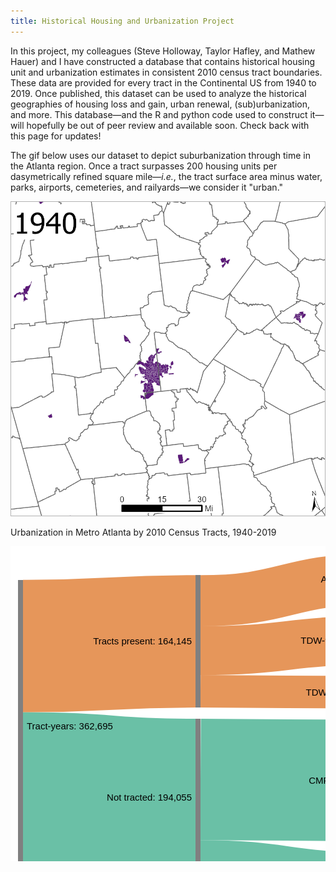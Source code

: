 ```yaml
---
title: Historical Housing and Urbanization Project
---
```


In this project, my colleagues (Steve Holloway, Taylor Hafley, and Mathew Hauer) and I have constructed a database that contains historical housing unit and urbanization estimates in consistent 2010 census tract boundaries. These data are provided for every tract in the Continental US from 1940 to 2019. Once published, this dataset can be used to analyze the historical geographies of housing loss and gain, urban renewal, (sub)urbanization, and more. This database&mdash;and the R and python code used to construct it&mdash;will hopefully be out of peer review and available soon. Check back with this page for updates!

The gif below uses our dataset to depict suburbanization through time in the Atlanta region. Once a tract surpasses 200 housing units per dasymetrically refined square mile&mdash;*i.e.*, the tract surface area minus water, parks, airports, cemeteries, and railyards&mdash;we consider it "urban."

<p style="text-align: center">
  <img src="/Projects/atl.gif" width="600" title="Urbanization in Metro Atlanta, 1940-2019"/>
  <figcaption>Urbanization in Metro Atlanta by 2010 Census Tracts, 1940-2019</figcaption>
</p>

<svg id="sankey_svg" height="600" width="600" xmlns="http://www.w3.org/2000/svg" version="1.1"><title>Your Diagram Title</title><!-- Generated with SankeyMATIC on Wed Jan 19 2022 14:39:52 GMT-0500 (Eastern Standard Time)--><g><rect width="100%" height="100%" fill="rgb(255, 255, 255)"></rect><g transform="translate(12,12)"><g><path class="link" d="M8,378.73944302155314C146,378.73944302155314 146,389.318074646731 284,389.318074646731" style="fill: none; stroke-width: 250.397px; stroke: rgb(27, 158, 119); stroke-opacity: 0.65;"><title>Tract-years &#8594; Not tracted:
194,055</title></path><path class="link" d="M8,147.63948300004745C146,147.63948300004745 146,140.21811462522533 284,140.21811462522533" style="fill: none; stroke-width: 211.803px; stroke: rgb(217, 95, 2); stroke-opacity: 0.65;"><title>Tract-years &#8594; Tracts present:
164,145</title></path><path class="link" d="M292,361.14736371881634C430,361.14736371881634 430,362.83070899791824 568,362.83070899791824" style="fill: none; stroke-width: 194.056px; stroke: rgb(27, 158, 119); stroke-opacity: 0.65;"><title>Not tracted &#8594; CMR:
150,391</title></path><path class="link" d="M292,75.19270208852092C430,75.19270208852092 430,40.87604736762282 568,40.87604736762282" style="fill: none; stroke-width: 81.7521px; stroke: rgb(217, 95, 2); stroke-opacity: 0.65;"><title>Tracts present &#8594; AW:
63,357</title></path><path class="link" d="M292,155.09315839478376C430,155.09315839478376 430,138.77650367388566 568,138.77650367388566" style="fill: none; stroke-width: 78.0488px; stroke: rgb(217, 95, 2); stroke-opacity: 0.65;"><title>Tracts present &#8594; TDW-90:
60,487</title></path><path class="link" d="M292,220.11857093148816C430,220.11857093148816 430,221.80191621059006 568,221.80191621059006" style="fill: none; stroke-width: 52.002px; stroke: rgb(217, 95, 2); stroke-opacity: 0.65;"><title>Tracts present &#8594; TDW-1:
40,301</title></path><path class="link" d="M292,479.58189962363997C430,479.58189962363997 430,499.26524490274187 568,499.26524490274187" style="fill: none; stroke-width: 42.8135px; stroke: rgb(27, 158, 119); stroke-opacity: 0.65;"><title>Not tracted &#8594; TMR:
33,180</title></path><path class="link" d="M292,507.46292913879734C430,507.46292913879734 430,545.1462744178992 568,545.1462744178992" style="fill: none; stroke-width: 12.9486px; stroke: rgb(27, 158, 119); stroke-opacity: 0.65;"><title>Not tracted &#8594; UMR:
10,035</title></path><path class="link" d="M8,506.83798311722575C146,506.83798311722575 146,535.4166147424037 284,535.4166147424037" style="fill: none; stroke-width: 5.80008px; stroke: rgb(117, 112, 179); stroke-opacity: 0.65;"><title>Tract-years &#8594; Sparsely populated:
4,495</title></path><path class="link" d="M292,535.4166147424037C430,535.4166147424037 430,573.0999600215056 568,573.0999600215056" style="fill: none; stroke-width: 5.80008px; stroke: rgb(117, 112, 179); stroke-opacity: 0.65;"><title>Sparsely populated &#8594; HM:
4,495</title></path><path class="link" d="M292,514.2268933511521C430,514.2268933511521 430,569.9102386302541 568,569.9102386302541" style="fill: none; stroke-width: 1px; stroke: rgb(117, 112, 179); stroke-opacity: 0.65;"><title>Not tracted &#8594; HM:
449</title></path></g><g><g class="node" transform="translate(0,41.73802309572012)"><rect height="468" width="8" id="r0" style="fill: rgb(128, 128, 128); fill-opacity: 1; stroke-width: 0px; stroke: rgb(62, 62, 62);" shape-rendering="crispEdges"><title>Tract-years:
362,695</title></rect><text x="14" y="234" dy=".35em" text-anchor="start" style="stroke-width: 0px; font-family: sans-serif; font-size: 15px; font-weight: 400; fill: rgb(0, 0, 0);">Tract-years: 362,695</text></g><g class="node" transform="translate(284,34.316654720897986)"><rect height="211.80291980865465" width="8" id="r1" style="fill: rgb(128, 128, 128); fill-opacity: 1; stroke-width: 0px; stroke: rgb(62, 62, 62);" shape-rendering="crispEdges"><title>Tracts present:
164,145</title></rect><text x="-6" y="105.90145990432733" dy=".35em" text-anchor="end" style="stroke-width: 0px; font-family: sans-serif; font-size: 15px; font-weight: 400; fill: rgb(0, 0, 0);">Tracts present: 164,145</text></g><g class="node" transform="translate(284,264.11957452955266)"><rect height="250.39700023435668" width="8" id="r2" style="fill: rgb(128, 128, 128); fill-opacity: 1; stroke-width: 0px; stroke: rgb(62, 62, 62);" shape-rendering="crispEdges"><title>Not tracted:
194,055</title></rect><text x="-6" y="125.19850011717834" dy=".35em" text-anchor="end" style="stroke-width: 0px; font-family: sans-serif; font-size: 15px; font-weight: 400; fill: rgb(0, 0, 0);">Not tracted: 194,055</text></g><g class="node" transform="translate(284,532.5165747639094)"><rect height="5.800079956988654" width="8" id="r3" style="fill: rgb(128, 128, 128); fill-opacity: 1; stroke-width: 0px; stroke: rgb(62, 62, 62);" shape-rendering="crispEdges"><title>Sparsely populated:
4,495</title></rect><text x="-6" y="2.900039978494327" dy=".35em" text-anchor="end" style="stroke-width: 0px; font-family: sans-serif; font-size: 15px; font-weight: 400; fill: rgb(0, 0, 0);">Sparsely populated: 4,495</text></g><g class="node" transform="translate(568,-1.1013412404281553e-13)"><rect height="81.75209473524586" width="8" id="r4" style="fill: rgb(128, 128, 128); fill-opacity: 1; stroke-width: 0px; stroke: rgb(62, 62, 62);" shape-rendering="crispEdges"><title>AW:
63,357</title></rect><text x="-6" y="40.87604736762293" dy=".35em" text-anchor="end" style="stroke-width: 0px; font-family: sans-serif; font-size: 15px; font-weight: 400; fill: rgb(0, 0, 0);">AW: 63,357</text></g><g class="node" transform="translate(568,99.75209473524575)"><rect height="78.0488178772798" width="8" id="r5" style="fill: rgb(128, 128, 128); fill-opacity: 1; stroke-width: 0px; stroke: rgb(62, 62, 62);" shape-rendering="crispEdges"><title>TDW-90:
60,487</title></rect><text x="-6" y="39.0244089386399" dy=".35em" text-anchor="end" style="stroke-width: 0px; font-family: sans-serif; font-size: 15px; font-weight: 400; fill: rgb(0, 0, 0);">TDW-90: 60,487</text></g><g class="node" transform="translate(568,195.80091261252556)"><rect height="52.00200719612898" width="8" id="r6" style="fill: rgb(128, 128, 128); fill-opacity: 1; stroke-width: 0px; stroke: rgb(62, 62, 62);" shape-rendering="crispEdges"><title>TDW-1:
40,301</title></rect><text x="-6" y="26.00100359806449" dy=".35em" text-anchor="end" style="stroke-width: 0px; font-family: sans-serif; font-size: 15px; font-weight: 400; fill: rgb(0, 0, 0);">TDW-1: 40,301</text></g><g class="node" transform="translate(568,265.80291980865456)"><rect height="194.0555783785274" width="8" id="r7" style="fill: rgb(128, 128, 128); fill-opacity: 1; stroke-width: 0px; stroke: rgb(62, 62, 62);" shape-rendering="crispEdges"><title>CMR:
150,391</title></rect><text x="-6" y="97.0277891892637" dy=".35em" text-anchor="end" style="stroke-width: 0px; font-family: sans-serif; font-size: 15px; font-weight: 400; fill: rgb(0, 0, 0);">CMR: 150,391</text></g><g class="node" transform="translate(568,477.85849818718197)"><rect height="42.81349343111981" width="8" id="r8" style="fill: rgb(128, 128, 128); fill-opacity: 1; stroke-width: 0px; stroke: rgb(62, 62, 62);" shape-rendering="crispEdges"><title>TMR:
33,180</title></rect><text x="-6" y="21.406746715559905" dy=".35em" text-anchor="end" style="stroke-width: 0px; font-family: sans-serif; font-size: 15px; font-weight: 400; fill: rgb(0, 0, 0);">TMR: 33,180</text></g><g class="node" transform="translate(568,538.6719916183018)"><rect height="12.948565599194916" width="8" id="r9" style="fill: rgb(128, 128, 128); fill-opacity: 1; stroke-width: 0px; stroke: rgb(62, 62, 62);" shape-rendering="crispEdges"><title>UMR:
10,035</title></rect><text x="-6" y="6.474282799597458" dy=".35em" text-anchor="end" style="stroke-width: 0px; font-family: sans-serif; font-size: 15px; font-weight: 400; fill: rgb(0, 0, 0);">UMR: 10,035</text></g><g class="node" transform="translate(568,569.6205572174968)"><rect height="6.379442782503205" width="8" id="r10" style="fill: rgb(128, 128, 128); fill-opacity: 1; stroke-width: 0px; stroke: rgb(62, 62, 62);" shape-rendering="crispEdges"><title>HM:
4,944</title></rect><text x="-6" y="3.1897213912516027" dy=".35em" text-anchor="end" style="stroke-width: 0px; font-family: sans-serif; font-size: 15px; font-weight: 400; fill: rgb(0, 0, 0);">HM: 4,944</text></g></g></g></g></svg>
